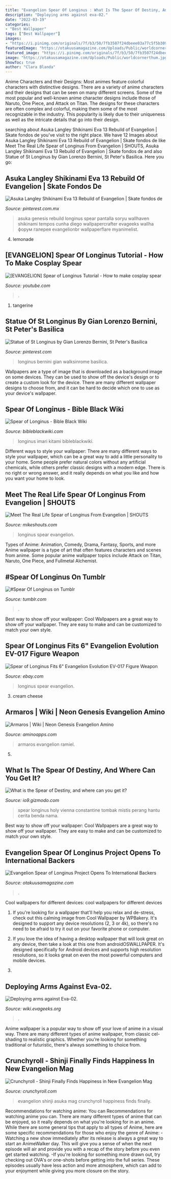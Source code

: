 ```yaml
---
title: "Evangelion Spear Of Longinus : What Is The Spear Of Destiny, And Where Can You Get It?"
description: "Deploying arms against eva-02."
date: "2022-03-19"
categories:
- "Best Wallpaper"
tags: ["Best Wallpaper"]
images:
- "https://i.pinimg.com/originals/7f/b3/50/7fb3507f24dbeee03a77c5f5b3095126.jpg"
featuredImage: "https://otakuusamagazine.com/Uploads/Public/worldcornerthum.jpg"
featured_image: "https://i.pinimg.com/originals/7f/b3/50/7fb3507f24dbeee03a77c5f5b3095126.jpg"
image: "https://otakuusamagazine.com/Uploads/Public/worldcornerthum.jpg"
ShowToc: true
author: "Clara Blanda"
---
```



Anime Characters and their Designs: Most animes feature colorful characters with distinctive designs.
There are a variety of anime characters and their designs that can be seen on many different screens. Some of the most popular and well-known anime character designs include those of Naruto, One Piece, and Attack on Titan. The designs for these characters are often complex and colorful, making them some of the most recognizable in the industry. This popularity is likely due to their uniqueness as well as the intricate details that go into their design.

	

		
searching about Asuka Langley Shikinami Eva 13 Rebuild of Evangelion | Skate fondos de you've visit to the right place. We have 12 Images about Asuka Langley Shikinami Eva 13 Rebuild of Evangelion | Skate fondos de like Meet The Real Life Spear of Longinus From Evangelion | SHOUTS, Asuka Langley Shikinami Eva 13 Rebuild of Evangelion | Skate fondos de and also Statue of St Longinus by Gian Lorenzo Bernini, St Peter&#039;s Basilica. Here you go:
		
    
## Asuka Langley Shikinami Eva 13 Rebuild Of Evangelion | Skate Fondos De

<img loading=lazy src="https://i.pinimg.com/originals/2e/02/f8/2e02f8d1f376a99587d39bbd0e374040.jpg" onerror="this.onerror=null;this.src='https://tse2.mm.bing.net/th?id=OIP.3zKpV9WrcctdhwhaVadPJQHaC9&amp;pid=15.1';" alt="Asuka Langley Shikinami Eva 13 Rebuild of Evangelion | Skate fondos de">

_Source: pinterest.com.mx_

>asuka genesis rebuild longinus spear pantalla soryu wallhaven shikinami tempos cunha diego wallpapercrafter evageeks wallha форум галерея evangelionbr wallpaperflare myanimelist. 

	

4. lemonade 

    
## [EVANGELION] Spear Of Longinus Tutorial - How To Make Cosplay Spear

<img loading=lazy src="https://i.ytimg.com/vi/jfa0opc05Jg/hqdefault.jpg" onerror="this.onerror=null;this.src='https://tse4.mm.bing.net/th?id=OIP.rM4hIZuHNxCDLKRMVCaragHaFj&amp;pid=15.1';" alt="[EVANGELION] Spear of Longinus Tutorial - How to make cosplay spear">

_Source: youtube.com_

>. 

	

1. tangerine 

    
## Statue Of St Longinus By Gian Lorenzo Bernini, St Peter&#039;s Basilica

<img loading=lazy src="https://i.pinimg.com/originals/7f/b3/50/7fb3507f24dbeee03a77c5f5b3095126.jpg" onerror="this.onerror=null;this.src='https://tse1.mm.bing.net/th?id=OIP.l_Hi1q_zWeUfo_qn8LPdzQHaLH&amp;pid=15.1';" alt="Statue of St Longinus by Gian Lorenzo Bernini, St Peter&#039;s Basilica">

_Source: pinterest.com_

>longinus bernini gian walksinrome basilica. 

	

Wallpapers are a type of image that is downloaded as a background image on some devices. They can be used to show off the device's design or to create a custom look for the device. There are many different wallpaper designs to choose from, and it can be hard to decide which one to use as your device's wallpaper.

    
## Spear Of Longinus - Bible Black Wiki

<img loading=lazy src="https://www.bibleblackwiki.com/w/images/thumb/a/a7/Shot_S3E2_imari_finds_spear.png/550px-Shot_S3E2_imari_finds_spear.png" onerror="this.onerror=null;this.src='https://tse3.mm.bing.net/th?id=OIP.Ja7aqDnimpATYdZ4rFnqbgHaFj&amp;pid=15.1';" alt="Spear of Longinus - Bible Black Wiki">

_Source: bibleblackwiki.com_

>longinus imari kitami bibleblackwiki. 

	

Different ways to style your wallpaper:
There are many different ways to style your wallpaper, which can be a great way to add a little personality to your home. Some people prefer natural colors without any artificial chemicals, while others prefer classic designs with a modern edge. There is no right or wrong answer, and it really depends on what you like and how you want your home to look.

    
## Meet The Real Life Spear Of Longinus From Evangelion | SHOUTS

<img loading=lazy src="https://d2cdo4blch85n8.cloudfront.net/wp-content/uploads/2019/01/Evangelion-Spear-of-Longinus-Replica-Featured-image.jpg" onerror="this.onerror=null;this.src='https://tse2.mm.bing.net/th?id=OIP.ST7xKzhNxrE3qWrnYspIpwHaE8&amp;pid=15.1';" alt="Meet The Real Life Spear of Longinus From Evangelion | SHOUTS">

_Source: mikeshouts.com_

>longinus spear evangelion. 

	

Types of Anime: Animation, Comedy, Drama, Fantasy, Sports, and more
Anime wallpaper is a type of art that often features characters and scenes from anime. Some popular anime wallpaper topics include Attack on Titan, Naruto, One Piece, and Fullmetal Alchemist.

    
## #Spear Of Longinus On Tumblr

<img loading=lazy src="https://64.media.tumblr.com/94e8651880fcfe4d2cd3afb3afa692de/4ce6bf0222bdafda-d7/s250x250_c1/2e0f7ca7604298078b036070510d5b3bf586eee4.jpg" onerror="this.onerror=null;this.src='https://tse2.mm.bing.net/th?id=OIP.8HC9UsoG1DqwlZJB6kMi_QAAAA&amp;pid=15.1';" alt="#Spear Of Longinus on Tumblr">

_Source: tumblr.com_

>. 

	

Best way to show off your wallpaper:
Cool Wallpapers are a great way to show off your wallpaper. They are easy to make and can be customized to match your own style.

    
## Spear Of Longinus Fits 6&quot; Evangelion Evolution EV-017 Figure Weapon

<img loading=lazy src="https://image.pushauction.com/0/0/872ccd61-f11f-49cf-b98d-6c56d112661b/f5545a63-eae0-4868-9618-e60cd29bb5f8.jpg" onerror="this.onerror=null;this.src='https://tse4.mm.bing.net/th?id=OIP.3wKtmGTYtlPgko-ANnKkKgHaHa&amp;pid=15.1';" alt="Spear of Longinus Fits 6&quot; Evangelion Evolution EV-017 Figure Weapon">

_Source: ebay.com_

>longinus spear evangelion. 

	

3. cream cheese 

    
## Armaros | Wiki | Neon Genesis Evangelion Amino

<img loading=lazy src="https://pm1.narvii.com/7156/caee56f49da1f5ab8f395a43338e69d36fa7982er1-720-1280v2_hq.jpg" onerror="this.onerror=null;this.src='https://tse2.mm.bing.net/th?id=OIP.UwqPFmialRV-SCpcJ4ZLjAHaNK&amp;pid=15.1';" alt="Armaros | Wiki | Neon Genesis Evangelion Amino">

_Source: aminoapps.com_

>armaros evangelion ramiel. 

	

5.

    
## What Is The Spear Of Destiny, And Where Can You Get It?

<img loading=lazy src="https://i.kinja-img.com/gawker-media/image/upload/s--CAR3Opad--/c_fill,fl_progressive,g_center,h_358,q_80,w_636/17f1cnjxbgk35jpg.jpg" onerror="this.onerror=null;this.src='https://tse4.mm.bing.net/th?id=OIP.9jWAqryP5eqs5NDsocrxMQHaEK&amp;pid=15.1';" alt="What is the Spear of Destiny, and where can you get it?">

_Source: io9.gizmodo.com_

>spear longinus holy vienna constantine tombak mistis perang hantu cerita benda nama. 

	

Best way to show off your wallpaper:
Cool Wallpapers are a great way to show off your wallpaper. They are easy to make and can be customized to match your own style.

    
## Evangelion Spear Of Longinus Project Opens To International Backers

<img loading=lazy src="https://otakuusamagazine.com/Uploads/Public/worldcornerthum.jpg" onerror="this.onerror=null;this.src='https://tse2.mm.bing.net/th?id=OIP.5tl57dvETQWbE0lMCjQ5FwAAAA&amp;pid=15.1';" alt="Evangelion Spear of Longinus Project Opens To International Backers">

_Source: otakuusamagazine.com_

>. 

	

Cool wallpapers for different devices:
cool wallpapers for different devices 

1. If you're looking for a wallpaper that'll help you relax and de-stress, check out this calming image from Cool Wallpaper by WPBakery. It's designed to support any device resolutions (2, 3 or 4k), so there's no need to be afraid to try it out on your favorite phone or computer.

2. If you love the idea of having a desktop wallpaper that will look great on any device, then take a look at this one from androidOSWALLPAPER. It's designed specifically for Android devices and supports high resolution resolutions, so it looks great on even the most powerful computers and mobile devices.

3.

    
## Deploying Arms Against Eva-02.

<img loading=lazy src="https://wiki.evageeks.org/images/thumb/9/91/Eva2-22_C1550.jpg/400px-Eva2-22_C1550.jpg" onerror="this.onerror=null;this.src='https://tse3.mm.bing.net/th?id=OIP.HFwfPtYBE7kUlX_d_9um-QAAAA&amp;pid=15.1';" alt="Deploying arms against Eva-02.">

_Source: wiki.evageeks.org_

>. 

	

Anime wallpaper is a popular way to show off your love of anime in a visual way. There are many different types of anime wallpaper, from classic cel-shading to realistic graphics. Whether you're looking for something traditional or futuristic, there's always something to choice from.

    
## Crunchyroll - Shinji Finally Finds Happiness In New Evangelion Mag

<img loading=lazy src="https://img1.ak.crunchyroll.com/i/spire3/83639ee939a913501773715c5fed80ec1560723795_full.jpg" onerror="this.onerror=null;this.src='https://tse4.mm.bing.net/th?id=OIP.JRnXXoe6fwo8ipYSx9qwwgHaKh&amp;pid=15.1';" alt="Crunchyroll - Shinji Finally Finds Happiness in New Evangelion Mag">

_Source: crunchyroll.com_

>evangelion shinji asuka mag crunchyroll happiness finds finally. 

	

Recommendations for watching anime: You can
Recommendations for watching anime you can. There are many different types of anime that can be enjoyed, so it really depends on what you're looking for in an anime. While there are some general tips that apply to all types of Anime, here are some specific recommendations for those who enjoy the genre of Anime: 
-Watching a new show immediately after its release is always a great way to start an AnimeWalker day. This will give you a sense of when the next episode will air and provide you with a recap of the story before you even get started watching. 
-If you're looking for something more drawn out, try checking out OVA's or one-shots before getting into the full series. These episodes usually have less action and more atmosphere, which can add to your enjoyment while giving you more closure on the story.

